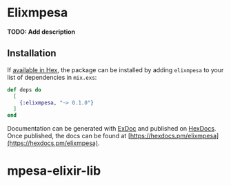 # Elixmpesa

**TODO: Add description**

## Installation

If [available in Hex](https://hex.pm/docs/publish), the package can be installed
by adding `elixmpesa` to your list of dependencies in `mix.exs`:

```elixir
def deps do
  [
    {:elixmpesa, "~> 0.1.0"}
  ]
end
```

Documentation can be generated with [ExDoc](https://github.com/elixir-lang/ex_doc)
and published on [HexDocs](https://hexdocs.pm). Once published, the docs can
be found at [https://hexdocs.pm/elixmpesa](https://hexdocs.pm/elixmpesa).

# mpesa-elixir-lib
